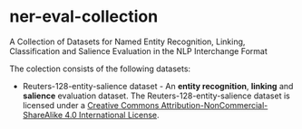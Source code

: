 ner-eval-collection
===================

A Collection of Datasets for Named Entity Recognition, Linking, Classification and Salience Evaluation in the NLP Interchange Format

The colection consists of the following datasets:
  * Reuters-128-entity-salience dataset - An **entity recognition**, **linking** and **salience** evaluation dataset.
    <span xmlns:dct="http://purl.org/dc/terms/" property="dct:title">The Reuters-128-entity-salience dataset</span> is licensed under a <a rel="license" href="http://creativecommons.org/licenses/by-nc-sa/4.0/">Creative Commons Attribution-NonCommercial-ShareAlike 4.0 International License</a>.
